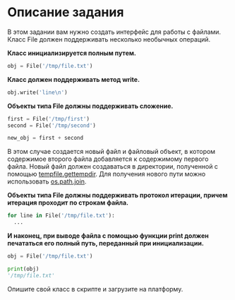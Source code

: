 # Описание задания

В этом задании вам нужно создать интерфейс для работы с файлами. Класс File должен поддерживать несколько необычных операций.

**Класс инициализируется полным путем.**

``` Python
obj = File('/tmp/file.txt')
```
**Класс должен поддерживать метод write.**

``` Python
obj.write('line\n')
```

**Объекты типа File должны поддерживать сложение.**

``` Python
first = File('/tmp/first')
second = File('/tmp/second')

new_obj = first + second
```

В этом случае создается новый файл и файловый объект, в котором содержимое второго файла добавляется к содержимому первого файла. Новый файл должен создаваться в директории, полученной с помощью [tempfile.gettempdir](https://docs.python.org/3/library/tempfile.html). Для получения нового пути можно использовать [os.path.join](https://docs.python.org/3/library/os.path.html#os.path.join).

**Объекты типа File должны поддерживать протокол итерации, причем итерация проходит по строкам файла.**

``` Python
for line in File('/tmp/file.txt'):
  ...
```

**И наконец, при выводе файла с помощью функции print должен печататься его полный путь, переданный при инициализации.**

``` Python
obj = File('/tmp/file.txt')

print(obj)
'/tmp/file.txt'
```
Опишите свой класс в скрипте и загрузите на платформу.
